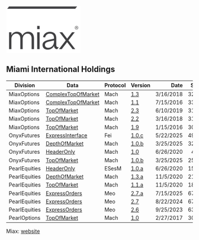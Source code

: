 [![Miax](https://github.com/Open-Markets-Initiative/Directory/blob/main/Organizations/Miax/Images/Logo.png)](https://www.miaxglobal.com)


## Miami International Holdings

| Division | Data | Protocol | Version | Date | Size | [Status][Omi.Glossary.Status] | [Testing][Omi.Glossary.Testing] | Specification |
| --- | --- | --- | --- | ---: | ---: | --- | --- | --- |
| MiaxOptions | [ComplexTopOfMarket][Miax.MiaxOptions.ComplexTopOfMarket.Mach.v1.3.Dissector] | Mach | [1.3][Miax.MiaxOptions.ComplexTopOfMarket.Mach.v1.3.Dissector] | 3/16/2018 | 3203 | [Active][Omi.Glossary.Status.Active] | [Untested][Omi.Glossary.Testing.Untested] | [url][Miax.MiaxOptions.ComplexTopOfMarket.Mach.v1.3.Url] - [pdf][Miax.MiaxOptions.ComplexTopOfMarket.Mach.v1.3.Pdf] |
| MiaxOptions | [ComplexTopOfMarket][Miax.MiaxOptions.ComplexTopOfMarket.Mach.v1.1.Dissector] | Mach | [1.1][Miax.MiaxOptions.ComplexTopOfMarket.Mach.v1.1.Dissector] | 7/15/2016 | 3390 | [Deprecated][Omi.Glossary.Status.Deprecated] | [Verified][Omi.Glossary.Testing.Verified] | [url][Miax.MiaxOptions.ComplexTopOfMarket.Mach.v1.1.Url] - [pdf][Miax.MiaxOptions.ComplexTopOfMarket.Mach.v1.1.Pdf] |
| MiaxOptions | [TopOfMarket][Miax.MiaxOptions.TopOfMarket.Mach.v2.3.Dissector] | Mach | [2.3][Miax.MiaxOptions.TopOfMarket.Mach.v2.3.Dissector] | 6/10/2019 | 3178 | [Future][Omi.Glossary.Status.Future] | [Untested][Omi.Glossary.Testing.Untested] | [url][Miax.MiaxOptions.TopOfMarket.Mach.v2.3.Url] - [pdf][Miax.MiaxOptions.TopOfMarket.Mach.v2.3.Pdf] |
| MiaxOptions | [TopOfMarket][Miax.MiaxOptions.TopOfMarket.Mach.v2.2.Dissector] | Mach | [2.2][Miax.MiaxOptions.TopOfMarket.Mach.v2.2.Dissector] | 3/16/2018 | 3118 | [Active][Omi.Glossary.Status.Active] | [Untested][Omi.Glossary.Testing.Untested] | [url][Miax.MiaxOptions.TopOfMarket.Mach.v2.2.Url] - [pdf][Miax.MiaxOptions.TopOfMarket.Mach.v2.2.Pdf] |
| MiaxOptions | [TopOfMarket][Miax.MiaxOptions.TopOfMarket.Mach.v1.9.Dissector] | Mach | [1.9][Miax.MiaxOptions.TopOfMarket.Mach.v1.9.Dissector] | 1/15/2016 | 3024 | [Deprecated][Omi.Glossary.Status.Deprecated] | [Verified][Omi.Glossary.Testing.Verified] | [url][Miax.MiaxOptions.TopOfMarket.Mach.v1.9.Url] - [pdf][Miax.MiaxOptions.TopOfMarket.Mach.v1.9.Pdf] |
| OnyxFutures | [ExpressInterface][Miax.OnyxFutures.ExpressInterface.Fei.v1.0.c.Dissector] | Fei | [1.0.c][Miax.OnyxFutures.ExpressInterface.Fei.v1.0.c.Dissector] | 5/22/2025 | 4977 | [Active][Omi.Glossary.Status.Active] | [Beta][Omi.Glossary.Testing.Beta] | [url][Miax.OnyxFutures.ExpressInterface.Fei.v1.0.c.Url] - [pdf][Miax.OnyxFutures.ExpressInterface.Fei.v1.0.c.Pdf] |
| OnyxFutures | [DepthOfMarket][Miax.OnyxFutures.DepthOfMarket.Mach.v1.0.b.Dissector] | Mach | [1.0.b][Miax.OnyxFutures.DepthOfMarket.Mach.v1.0.b.Dissector] | 3/25/2025 | 3221 | [Active][Omi.Glossary.Status.Active] | [Untested][Omi.Glossary.Testing.Untested] | [url][Miax.OnyxFutures.DepthOfMarket.Mach.v1.0.b.Url] - [pdf][Miax.OnyxFutures.DepthOfMarket.Mach.v1.0.b.Pdf] |
| OnyxFutures | [HeaderOnly][Miax.OnyxFutures.Mach.v1.0.Dissector] | Mach | [1.0][Miax.OnyxFutures.Mach.v1.0.Dissector] | 6/26/2020 | 481 | [Active][Omi.Glossary.Status.Active] | [Verified][Omi.Glossary.Testing.Verified] | [url][Miax.OnyxFutures.Mach.v1.0.Url] - [pdf][Miax.OnyxFutures.Mach.v1.0.Pdf] |
| OnyxFutures | [TopOfMarket][Miax.OnyxFutures.TopOfMarket.Mach.v1.0.b.Dissector] | Mach | [1.0.b][Miax.OnyxFutures.TopOfMarket.Mach.v1.0.b.Dissector] | 3/25/2025 | 2528 | [Active][Omi.Glossary.Status.Active] | [Verified][Omi.Glossary.Testing.Verified] | [url][Miax.OnyxFutures.TopOfMarket.Mach.v1.0.b.Url] - [pdf][Miax.OnyxFutures.TopOfMarket.Mach.v1.0.b.Pdf] |
| PearlEquities | [HeaderOnly][Miax.PearlEquities.ESesM.v1.0.a.Dissector] | ESesM | [1.0.a][Miax.PearlEquities.ESesM.v1.0.a.Dissector] | 6/26/2020 | 1570 | [Active][Omi.Glossary.Status.Active] | [Verified][Omi.Glossary.Testing.Verified] | [url][Miax.PearlEquities.ESesM.v1.0.a.Url] - [pdf][Miax.PearlEquities.ESesM.v1.0.a.Pdf] |
| PearlEquities | [DepthOfMarket][Miax.PearlEquities.DepthOfMarket.Mach.v1.3.a.Dissector] | Mach | [1.3.a][Miax.PearlEquities.DepthOfMarket.Mach.v1.3.a.Dissector] | 11/5/2020 | 2151 | [Active][Omi.Glossary.Status.Active] | [Untested][Omi.Glossary.Testing.Untested] | [url][Miax.PearlEquities.DepthOfMarket.Mach.v1.3.a.Url] - [pdf][Miax.PearlEquities.DepthOfMarket.Mach.v1.3.a.Pdf] |
| PearlEquities | [TopOfMarket][Miax.PearlEquities.TopOfMarket.Mach.v1.1.a.Dissector] | Mach | [1.1.a][Miax.PearlEquities.TopOfMarket.Mach.v1.1.a.Dissector] | 11/5/2020 | 1840 | [Active][Omi.Glossary.Status.Active] | [Untested][Omi.Glossary.Testing.Untested] | [url][Miax.PearlEquities.TopOfMarket.Mach.v1.1.a.Url] - [pdf][Miax.PearlEquities.TopOfMarket.Mach.v1.1.a.Pdf] |
| PearlEquities | [ExpressOrders][Miax.PearlEquities.ExpressOrders.Meo.v2.7.a.Dissector] | Meo | [2.7.a][Miax.PearlEquities.ExpressOrders.Meo.v2.7.a.Dissector] | 7/15/2025 | 6774 | [Active][Omi.Glossary.Status.Active] | [Untested][Omi.Glossary.Testing.Untested] | [url][Miax.PearlEquities.ExpressOrders.Meo.v2.7.a.Url] - [pdf][Miax.PearlEquities.ExpressOrders.Meo.v2.7.a.Pdf] |
| PearlEquities | [ExpressOrders][Miax.PearlEquities.ExpressOrders.Meo.v2.7.Dissector] | Meo | [2.7][Miax.PearlEquities.ExpressOrders.Meo.v2.7.Dissector] | 8/22/2024 | 6768 | [Deprecated][Omi.Glossary.Status.Deprecated] | [Untested][Omi.Glossary.Testing.Untested] | [url][Miax.PearlEquities.ExpressOrders.Meo.v2.7.Url] - [pdf][Miax.PearlEquities.ExpressOrders.Meo.v2.7.Pdf] |
| PearlEquities | [ExpressOrders][Miax.PearlEquities.ExpressOrders.Meo.v2.6.Dissector] | Meo | [2.6][Miax.PearlEquities.ExpressOrders.Meo.v2.6.Dissector] | 9/25/2023 | 6343 | [Deprecated][Omi.Glossary.Status.Deprecated] | [Verified][Omi.Glossary.Testing.Verified] | [url][Miax.PearlEquities.ExpressOrders.Meo.v2.6.Url] - [pdf][Miax.PearlEquities.ExpressOrders.Meo.v2.6.Pdf] |
| PearlOptions | [TopOfMarket][Miax.PearlOptions.TopOfMarket.Mach.v1.0.Dissector] | Mach | [1.0][Miax.PearlOptions.TopOfMarket.Mach.v1.0.Dissector] | 2/27/2017 | 3070 | [Active][Omi.Glossary.Status.Active] | [Untested][Omi.Glossary.Testing.Untested] | [url][Miax.PearlOptions.TopOfMarket.Mach.v1.0.Url] - [pdf][Miax.PearlOptions.TopOfMarket.Mach.v1.0.Pdf] |


Miax: [website](https://www.miaxglobal.com "Go to Miami International Holdings")


[Omi.Glossary.Status]: https://github.com/Open-Markets-Initiative/Directory/blob/main/Glossary/Status.md "Protocol Deployment Status"
[Omi.Glossary.Status.Active]: https://github.com/Open-Markets-Initiative/Directory/blob/main/Glossary/Status.md "Deployment Status: Protocol is in active production"
[Omi.Glossary.Status.Deprecated]: https://github.com/Open-Markets-Initiative/Directory/blob/main/Glossary/Status.md "Deployment Status: Protocol is no longer in active use"
[Omi.Glossary.Status.Future]: https://github.com/Open-Markets-Initiative/Directory/blob/main/Glossary/Status.md "Deployment Status: Protocol is not yet deployed to an active production environment"
[Omi.Glossary.Status.Unknown]: https://github.com/Open-Markets-Initiative/Directory/blob/main/Glossary/Status.md "Deployment Status: Protocol deployment status is unknown"
[Omi.Glossary.Status.Header]: https://github.com/Open-Markets-Initiative/Directory/blob/main/Glossary/Status.md "Deployment Status: Header only protocol provided for debugging"
[Omi.Glossary.Testing]: https://github.com/Open-Markets-Initiative/Directory/blob/main/Glossary/Testing.md "Protocol Testing Status"
[Omi.Glossary.Testing.Verified]: https://github.com/Open-Markets-Initiative/Directory/blob/main/Glossary/Testing.md "Testing Status: Protocol has been tested on live data"
[Omi.Glossary.Testing.Incomplete]: https://github.com/Open-Markets-Initiative/Directory/blob/main/Glossary/Testing.md "Testing Status: Protocol has been tested on live data but contains known issues"
[Omi.Glossary.Testing.Beta]: https://github.com/Open-Markets-Initiative/Directory/blob/main/Glossary/Testing.md "Testing Status: Protocol has not been tested and structure is speculative"
[Omi.Glossary.Testing.Untested]: https://github.com/Open-Markets-Initiative/Directory/blob/main/Glossary/Testing.md "Testing Status: Protocol has not been tested on live data"

[Miax.MiaxOptions.ComplexTopOfMarket.Mach.v1.1.Dissector]: https://github.com/Open-Markets-Initiative/wireshark-lua/blob/main/Miax/Miax_MiaxOptions_ComplexTopOfMarket_Mach_v1_1_Dissector.lua "Miax MiaxOptions ComplexTopOfMarket Mach v1.1 Wireshark Dissector"
[Miax.MiaxOptions.ComplexTopOfMarket.Mach.v1.1.Url]: https://www.miaxoptions.com/interface-specifications "Miami International Holdings 1.1 Url"
[Miax.MiaxOptions.ComplexTopOfMarket.Mach.v1.1.Pdf]: https://github.com/Open-Markets-Initiative/Directory/blob/main/Organizations/Miax/Specifications/MiaxOptions/cToM/Miax.MiaxOptions.ComplexTopOfMarket.Mach.v1.1.pdf "Miami International Holdings 1.1 Pdf"
[Miax.MiaxOptions.ComplexTopOfMarket.Mach.v1.3.Dissector]: https://github.com/Open-Markets-Initiative/wireshark-lua/blob/main/Miax/Miax_MiaxOptions_ComplexTopOfMarket_Mach_v1_3_Dissector.lua "Miax MiaxOptions ComplexTopOfMarket Mach v1.3 Wireshark Dissector"
[Miax.MiaxOptions.ComplexTopOfMarket.Mach.v1.3.Url]: https://www.miaxoptions.com/interface-specifications "Miami International Holdings 1.3 Url"
[Miax.MiaxOptions.ComplexTopOfMarket.Mach.v1.3.Pdf]: https://github.com/Open-Markets-Initiative/Directory/blob/main/Organizations/Miax/Specifications/MiaxOptions/cToM/Miax.MiaxOptions.ComplexTopOfMarket.Mach.v1.3.pdf "Miami International Holdings 1.3 Pdf"
[Miax.MiaxOptions.TopOfMarket.Mach.v1.9.Dissector]: https://github.com/Open-Markets-Initiative/wireshark-lua/blob/main/Miax/Miax_MiaxOptions_TopOfMarket_Mach_v1_9_Dissector.lua "Miax MiaxOptions TopOfMarket Mach v1.9 Wireshark Dissector"
[Miax.MiaxOptions.TopOfMarket.Mach.v1.9.Url]: https://www.miaxoptions.com/interface-specifications "Miami International Holdings 1.9 Url"
[Miax.MiaxOptions.TopOfMarket.Mach.v1.9.Pdf]: https://github.com/Open-Markets-Initiative/Directory/blob/main/Organizations/Miax/Specifications/MiaxOptions/ToM/Miax.MiaxOptions.TopOfMarket.Mach.v1.1.pdf "Miami International Holdings 1.9 Pdf"
[Miax.MiaxOptions.TopOfMarket.Mach.v2.2.Dissector]: https://github.com/Open-Markets-Initiative/wireshark-lua/blob/main/Miax/Miax_MiaxOptions_TopOfMarket_Mach_v2_2_Dissector.lua "Miax MiaxOptions TopOfMarket Mach v2.2 Wireshark Dissector"
[Miax.MiaxOptions.TopOfMarket.Mach.v2.2.Url]: https://www.miaxoptions.com/interface-specifications "Miami International Holdings 2.2 Url"
[Miax.MiaxOptions.TopOfMarket.Mach.v2.2.Pdf]: https://github.com/Open-Markets-Initiative/Directory/blob/main/Organizations/Miax/Specifications/MiaxOptions/ToM/Miax.MiaxOptions.TopOfMarket.Mach.v2.2.pdf "Miami International Holdings 2.2 Pdf"
[Miax.MiaxOptions.TopOfMarket.Mach.v2.3.Dissector]: https://github.com/Open-Markets-Initiative/wireshark-lua/blob/main/Miax/Miax_MiaxOptions_TopOfMarket_Mach_v2_3_Dissector.lua "Miax MiaxOptions TopOfMarket Mach v2.3 Wireshark Dissector"
[Miax.MiaxOptions.TopOfMarket.Mach.v2.3.Url]: https://www.miaxoptions.com/interface-specifications "Miami International Holdings 2.3 Url"
[Miax.MiaxOptions.TopOfMarket.Mach.v2.3.Pdf]: https://github.com/Open-Markets-Initiative/Directory/blob/main/Organizations/Miax/Specifications/MiaxOptions/ToM/Miax.MiaxOptions.TopOfMarket.Mach.v2.3.pdf "Miami International Holdings 2.3 Pdf"
[Miax.PearlOptions.TopOfMarket.Mach.v1.0.Dissector]: https://github.com/Open-Markets-Initiative/wireshark-lua/blob/main/Miax/Miax_PearlOptions_TopOfMarket_Mach_v1_0_Dissector.lua "Miax PearlOptions TopOfMarket Mach v1.0 Wireshark Dissector"
[Miax.PearlOptions.TopOfMarket.Mach.v1.0.Url]: https://www.miaxoptions.com/interface-specifications/pearl "Miami International Holdings 1.0 Url"
[Miax.PearlOptions.TopOfMarket.Mach.v1.0.Pdf]: https://github.com/Open-Markets-Initiative/Directory/blob/main/Organizations/Miax/Specifications/PearlOptions/ToM/Miax.PearlOptions.TopOfMarket.Mach.v1.0.pdf "Miami International Holdings 1.0 Pdf"
[Miax.PearlEquities.ESesM.v1.0.a.Dissector]: https://github.com/Open-Markets-Initiative/wireshark-lua/blob/main/Miax/Miax_PearlEquities_ESesM_v1_0_a_Dissector.lua "Miax PearlEquities ESesM v1.0.a Wireshark Dissector"
[Miax.PearlEquities.ESesM.v1.0.a.Url]: https://www.miaxequities.com/interface-specifications/pearl-equities "Miami International Holdings 1.0.a Url"
[Miax.PearlEquities.ESesM.v1.0.a.Pdf]: https://github.com/Open-Markets-Initiative/Directory/blob/main/Organizations/Miax/Specifications/PearlEquities/ESesM/Miax.PearlEquities.ESesM.v1.0.a.pdf "Miami International Holdings 1.0.a Pdf"
[Miax.PearlEquities.DepthOfMarket.Mach.v1.3.a.Dissector]: https://github.com/Open-Markets-Initiative/wireshark-lua/blob/main/Miax/Miax_PearlEquities_DepthOfMarket_Mach_v1_3_a_Dissector.lua "Miax PearlEquities DepthOfMarket Mach v1.3.a Wireshark Dissector"
[Miax.PearlEquities.DepthOfMarket.Mach.v1.3.a.Url]: https://www.miaxequities.com/interface-specifications/pearl-equities "Miami International Holdings 1.3.a Url"
[Miax.PearlEquities.DepthOfMarket.Mach.v1.3.a.Pdf]: https://github.com/Open-Markets-Initiative/Directory/blob/main/Organizations/Miax/Specifications/PearlEquities/DoM/Miax.PearlEquities.DepthOfMarket.Mach.v1.3.a.pdf "Miami International Holdings 1.3.a Pdf"
[Miax.PearlEquities.TopOfMarket.Mach.v1.1.a.Dissector]: https://github.com/Open-Markets-Initiative/wireshark-lua/blob/main/Miax/Miax_PearlEquities_TopOfMarket_Mach_v1_1_a_Dissector.lua "Miax PearlEquities TopOfMarket Mach v1.1.a Wireshark Dissector"
[Miax.PearlEquities.TopOfMarket.Mach.v1.1.a.Url]: https://www.miaxequities.com/interface-specifications/pearl-equities "Miami International Holdings 1.1.a Url"
[Miax.PearlEquities.TopOfMarket.Mach.v1.1.a.Pdf]: https://github.com/Open-Markets-Initiative/Directory/blob/main/Organizations/Miax/Specifications/PearlEquities/ToM/Miax.PearlEquities.TopOfMarket.Mach.v1.1.a.Pdf "Miami International Holdings 1.1.a Pdf"
[Miax.PearlEquities.ExpressOrders.Meo.v2.6.Dissector]: https://github.com/Open-Markets-Initiative/wireshark-lua/blob/main/Miax/Miax_PearlEquities_ExpressOrders_Meo_v2_6_Dissector.lua "Miax PearlEquities ExpressOrders Meo v2.6 Wireshark Dissector"
[Miax.PearlEquities.ExpressOrders.Meo.v2.6.Url]: https://www.miaxglobal.com/markets/us-equities/pearl-equities/interface-specifications "Miami International Holdings 2.6 Url"
[Miax.PearlEquities.ExpressOrders.Meo.v2.6.Pdf]: https://github.com/Open-Markets-Initiative/Directory/blob/main/Organizations/Miax/Specifications/PearlEquities/Meo/Miax.PearlEquities.ExpressOrders.Meo.v2.6.pdf "Miami International Holdings 2.6 Pdf"
[Miax.PearlEquities.ExpressOrders.Meo.v2.7.Dissector]: https://github.com/Open-Markets-Initiative/wireshark-lua/blob/main/Miax/Miax_PearlEquities_ExpressOrders_Meo_v2_7_Dissector.lua "Miax PearlEquities ExpressOrders Meo v2.7 Wireshark Dissector"
[Miax.PearlEquities.ExpressOrders.Meo.v2.7.Url]: https://www.miaxglobal.com/markets/us-equities/pearl-equities/interface-specifications "Miami International Holdings 2.7 Url"
[Miax.PearlEquities.ExpressOrders.Meo.v2.7.Pdf]: https://github.com/Open-Markets-Initiative/Directory/blob/main/Organizations/Miax/Specifications/PearlEquities/Meo/Miax.PearlEquities.ExpressOrders.Meo.v2.7.pdf "Miami International Holdings 2.7 Pdf"
[Miax.PearlEquities.ExpressOrders.Meo.v2.7.a.Dissector]: https://github.com/Open-Markets-Initiative/wireshark-lua/blob/main/Miax/Miax_PearlEquities_ExpressOrders_Meo_v2_7_a_Dissector.lua "Miax PearlEquities ExpressOrders Meo v2.7.a Wireshark Dissector"
[Miax.PearlEquities.ExpressOrders.Meo.v2.7.a.Url]: https://www.miaxglobal.com/markets/us-equities/pearl-equities/interface-specifications "Miami International Holdings 2.7.a Url"
[Miax.PearlEquities.ExpressOrders.Meo.v2.7.a.Pdf]: https://github.com/Open-Markets-Initiative/Directory/blob/main/Organizations/Miax/Specifications/PearlEquities/Meo/Miax.PearlEquities.ExpressOrders.Meo.v2.7.a.pdf "Miami International Holdings 2.7.a Pdf"
[Miax.OnyxFutures.Mach.v1.0.Dissector]: https://github.com/Open-Markets-Initiative/wireshark-lua/blob/main/Miax/Miax_OnyxFutures_Mach_v1_0_Dissector.lua "Miax OnyxFutures Mach v1.0 Wireshark Dissector"
[Miax.OnyxFutures.Mach.v1.0.Url]: https://www.miaxequities.com/interface-specifications/pearl-equities "Miami International Holdings 1.0 Url"
[Miax.OnyxFutures.Mach.v1.0.Pdf]: https://github.com/Open-Markets-Initiative/Directory/blob/main/Organizations/Miax/Specifications/PearlEquities/ESesM/Miax.PearlEquities.ESesM.v1.0.a.pdf "Miami International Holdings 1.0 Pdf"
[Miax.OnyxFutures.ExpressInterface.Fei.v1.0.c.Dissector]: https://github.com/Open-Markets-Initiative/wireshark-lua/blob/main/Miax/Miax_OnyxFutures_ExpressInterface_Fei_v1_0_c_Dissector.lua "Miax OnyxFutures ExpressInterface Fei v1.0.c Wireshark Dissector"
[Miax.OnyxFutures.ExpressInterface.Fei.v1.0.c.Url]: https://www.miaxglobal.com/markets/futures/miax-futures/onyx-interface-specifications "Miami International Holdings 1.0.c Url"
[Miax.OnyxFutures.ExpressInterface.Fei.v1.0.c.Pdf]: https://github.com/Open-Markets-Initiative/Directory/blob/main/Organizations/Miax/Specifications/OnyxFutures/Fei/Miax.OnyxFutures.ExpressInterface.Fei.v1.0.c.pdf "Miami International Holdings 1.0.c Pdf"
[Miax.OnyxFutures.DepthOfMarket.Mach.v1.0.b.Dissector]: https://github.com/Open-Markets-Initiative/wireshark-lua/blob/main/Miax/Miax_OnyxFutures_DepthOfMarket_Mach_v1_0_b_Dissector.lua "Miax OnyxFutures DepthOfMarket Mach v1.0.b Wireshark Dissector"
[Miax.OnyxFutures.DepthOfMarket.Mach.v1.0.b.Url]: https://www.miaxglobal.com/markets/futures/miax-futures/onyx-interface-specifications "Miami International Holdings 1.0.b Url"
[Miax.OnyxFutures.DepthOfMarket.Mach.v1.0.b.Pdf]: https://github.com/Open-Markets-Initiative/Directory/blob/main/Organizations/Miax/Specifications/OnyxFutures/DoM/Miax.OnyxFutures.DepthOfMarket.v1.0.b.pdf "Miami International Holdings 1.0.b Pdf"
[Miax.OnyxFutures.TopOfMarket.Mach.v1.0.b.Dissector]: https://github.com/Open-Markets-Initiative/wireshark-lua/blob/main/Miax/Miax_OnyxFutures_TopOfMarket_Mach_v1_0_b_Dissector.lua "Miax OnyxFutures TopOfMarket Mach v1.0.b Wireshark Dissector"
[Miax.OnyxFutures.TopOfMarket.Mach.v1.0.b.Url]: https://www.miaxglobal.com/markets/futures/miax-futures/onyx-interface-specifications "Miami International Holdings 1.0.b Url"
[Miax.OnyxFutures.TopOfMarket.Mach.v1.0.b.Pdf]: https://github.com/Open-Markets-Initiative/Directory/blob/main/Organizations/Miax/Specifications/OnyxFutures/ToM/Miax.OnyxFutures.TopOfMarket.v1.0.b.pdf "Miami International Holdings 1.0.b Pdf"

